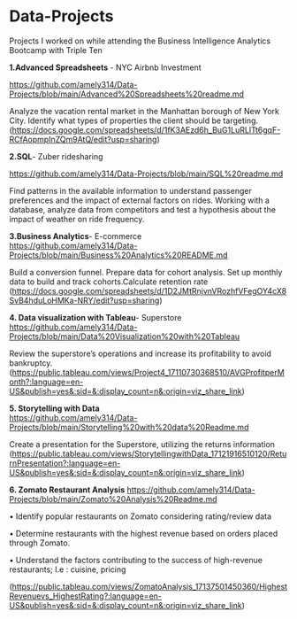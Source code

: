 # Data-Projects
Projects I worked on while attending the Business Intelligence Analytics Bootcamp with Triple Ten

**1.Advanced Spreadsheets** - NYC Airbnb Investment

https://github.com/amely314/Data-Projects/blob/main/Advanced%20Spreadsheets%20readme.md

Analyze the vacation rental market in the Manhattan borough of New York City. Identify what types of properties the client should be targeting. 
(https://docs.google.com/spreadsheets/d/1fK3AEzd6h_BuG1LuRLITt6gqF-RCfAopmpInZQm9AtQ/edit?usp=sharing)

**2.SQL**- Zuber ridesharing  

https://github.com/amely314/Data-Projects/blob/main/SQL%20readme.md

Find patterns in the available information to understand passenger preferences and the impact of external factors on rides.
Working with a database, analyze data from competitors and test a hypothesis about the impact of weather on ride frequency.

**3.Business Analytics**- E-commerce  
https://github.com/amely314/Data-Projects/blob/main/Business%20Analytics%20README.md

Build a conversion funnel. Prepare data for cohort analysis. Set up monthly data to build and track cohorts.Calculate retention rate
(https://docs.google.com/spreadsheets/d/1D2JMtRnjvnVRozhfVFegOY4cX8SvB4hduLoHMKa-NRY/edit?usp=sharing)

**4. Data visualization with Tableau**- Superstore   
https://github.com/amely314/Data-Projects/blob/main/Data%20Visualization%20with%20Tableau

Review the superstore’s operations and increase its profitability to avoid bankruptcy.
(https://public.tableau.com/views/Project4_17110730368510/AVGProfitperMonth?:language=en-US&publish=yes&:sid=&:display_count=n&:origin=viz_share_link)

**5. Storytelling with Data**    
https://github.com/amely314/Data-Projects/blob/main/Storytelling%20with%20data%20Readme.md

Create a presentation for the Superstore, utilizing the returns information 
(https://public.tableau.com/views/StorytellingwithData_17121916510120/ReturnPresentation?:language=en-US&publish=yes&:sid=&:display_count=n&:origin=viz_share_link)

**6. Zomato Restaurant Analysis**
https://github.com/amely314/Data-Projects/blob/main/Zomato%20Analysis%20Readme.md

•	Identify popular restaurants on Zomato considering rating/review data

•	Determine restaurants with the highest revenue based on orders placed through Zomato.

•	Understand the factors contributing to the success of high-revenue restaurants; I.e : cuisine,  pricing

(https://public.tableau.com/views/ZomatoAnalysis_17137501450360/HighestRevenuevs_HighestRating?:language=en-US&publish=yes&:sid=&:display_count=n&:origin=viz_share_link)
